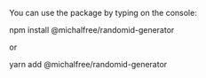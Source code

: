 You can use the package by typing on the console:

npm install @michalfree/randomid-generator

or

yarn add @michalfree/randomid-generator
